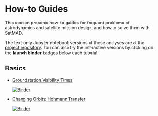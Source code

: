 # How-to Guides

This section presents how-to guides for frequent problems of astrodynamics and satellite mission design, and
how to solve them with SatMAD.

The text-only Jupyter notebook versions of these analyses are at the [project repository](https://github.com/egemenimre/satmad_applications/tree/main/docs/how_to_guides). You can also try the interactive versions by clicking on the **launch binder** badges below each tutorial.

## Basics

-   [Groundstation Visibility Times](how_to_guides/basics/gs_access.ipynb)
    
    [![Binder](https://mybinder.org/badge_logo.svg)](https://mybinder.org/v2/gh/egemenimre/satmad_applications/main?filepath=%2Fdocs%2Fhow_to_guides%2Fbasics%2Fgs_access.ipynb)

-   [Changing Orbits: Hohmann Transfer](how_to_guides/maneuver/hohmann_1.ipynb)
    
    [![Binder](https://mybinder.org/badge_logo.svg)](https://mybinder.org/v2/gh/egemenimre/satmad_applications/main?filepath=%2Fdocs%2Fhow_to_guides%2Fmaneuver%2Fhohmann_1.ipynb)
